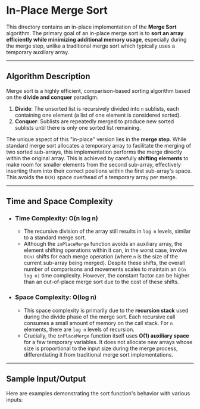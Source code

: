 # In-Place Merge Sort

This directory contains an in-place implementation of the **Merge Sort** algorithm. The primary goal of an in-place merge sort is to **sort an array efficiently while minimizing additional memory usage**, especially during the merge step, unlike a traditional merge sort which typically uses a temporary auxiliary array.

---

## Algorithm Description

Merge sort is a highly efficient, comparison-based sorting algorithm based on the **divide and conquer** paradigm.

1.  **Divide**: The unsorted list is recursively divided into `n` sublists, each containing one element (a list of one element is considered sorted).
2.  **Conquer**: Sublists are repeatedly merged to produce new sorted sublists until there is only one sorted list remaining.

The unique aspect of this "in-place" version lies in the **merge step**. While standard merge sort allocates a temporary array to facilitate the merging of two sorted sub-arrays, this implementation performs the merge directly within the original array. This is achieved by carefully **shifting elements** to make room for smaller elements from the second sub-array, effectively inserting them into their correct positions within the first sub-array's space. This avoids the `O(N)` space overhead of a temporary array per merge.

---

## Time and Space Complexity

* ### Time Complexity: O(n log n)
    * The recursive division of the array still results in `log n` levels, similar to a standard merge sort.
    * Although the `inPlaceMerge` function avoids an auxiliary array, the element shifting operations within it can, in the worst case, involve `O(n)` shifts for each merge operation (where `n` is the size of the current sub-array being merged). Despite these shifts, the overall number of comparisons and movements scales to maintain an `O(n log n)` time complexity. However, the constant factor can be higher than an out-of-place merge sort due to the cost of these shifts.

* ### Space Complexity: O(log n)
    * This space complexity is primarily due to the **recursion stack** used during the divide phase of the merge sort. Each recursive call consumes a small amount of memory on the call stack. For `n` elements, there are `log n` levels of recursion.
    * Crucially, the `inPlaceMerge` function itself uses **O(1) auxiliary space** for a few temporary variables. It does not allocate new arrays whose size is proportional to the input size during the merge process, differentiating it from traditional merge sort implementations.

---

## Sample Input/Output

Here are examples demonstrating the sort function's behavior with various inputs:

